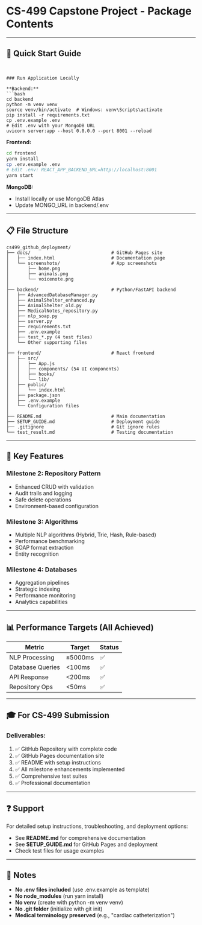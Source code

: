 # CS-499 Capstone Project - Package Contents


---

## 🚀 Quick Start Guide
```


### Run Application Locally

**Backend:**
```bash
cd backend
python -m venv venv
source venv/bin/activate  # Windows: venv\Scripts\activate
pip install -r requirements.txt
cp .env.example .env
# Edit .env with your MongoDB URL
uvicorn server:app --host 0.0.0.0 --port 8001 --reload
```

**Frontend:**
```bash
cd frontend
yarn install
cp .env.example .env
# Edit .env: REACT_APP_BACKEND_URL=http://localhost:8001
yarn start
```

**MongoDB:**
- Install locally or use MongoDB Atlas
- Update MONGO_URL in backend/.env

---

## 📋 File Structure

```
cs499_github_deployment/
├── docs/                              # GitHub Pages site
│   ├── index.html                     # Documentation page
│   └── screenshots/                   # App screenshots
│       ├── home.png
│       ├── animals.png
│       └── voicenote.png
│
├── backend/                           # Python/FastAPI backend
│   ├── AdvancedDatabaseManager.py
│   ├── AnimalShelter_enhanced.py
│   ├── AnimalShelter_old.py
│   ├── MedicalNotes_repository.py
│   ├── nlp_soap.py
│   ├── server.py
│   ├── requirements.txt
│   ├── .env.example
│   ├── test_*.py (4 test files)
│   └── Other supporting files
│
├── frontend/                          # React frontend
│   ├── src/
│   │   ├── App.js
│   │   ├── components/ (54 UI components)
│   │   ├── hooks/
│   │   └── lib/
│   ├── public/
│   │   └── index.html
│   ├── package.json
│   ├── .env.example
│   └── Configuration files
│
├── README.md                          # Main documentation
├── SETUP_GUIDE.md                     # Deployment guide
├── .gitignore                         # Git ignore rules
└── test_result.md                     # Testing documentation
```

---

## 🎯 Key Features

### Milestone 2: Repository Pattern
- Enhanced CRUD with validation
- Audit trails and logging
- Safe delete operations
- Environment-based configuration

### Milestone 3: Algorithms
- Multiple NLP algorithms (Hybrid, Trie, Hash, Rule-based)
- Performance benchmarking
- SOAP format extraction
- Entity recognition

### Milestone 4: Databases
- Aggregation pipelines
- Strategic indexing
- Performance monitoring
- Analytics capabilities

---

## 📊 Performance Targets (All Achieved)

| Metric | Target | Status |
|--------|--------|--------|
| NLP Processing | ≤5000ms | ✅ |
| Database Queries | <100ms | ✅ |
| API Response | <200ms | ✅ |
| Repository Ops | <50ms | ✅ |

---

## 🎓 For CS-499 Submission

### Deliverables:
1. ✅ GitHub Repository with complete code
2. ✅ GitHub Pages documentation site
3. ✅ README with setup instructions
4. ✅ All milestone enhancements implemented
5. ✅ Comprehensive test suites
6. ✅ Professional documentation


---

## ❓ Support

For detailed setup instructions, troubleshooting, and deployment options:
- See **README.md** for comprehensive documentation
- See **SETUP_GUIDE.md** for GitHub Pages and deployment
- Check test files for usage examples

---

## 📝 Notes

- **No .env files included** (use .env.example as template)
- **No node_modules** (run yarn install)
- **No venv** (create with python -m venv venv)
- **No .git folder** (initialize with git init)
- **Medical terminology preserved** (e.g., "cardiac catheterization")


